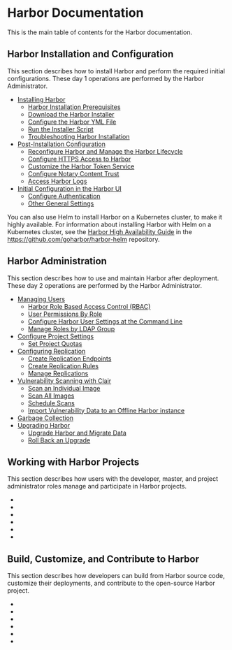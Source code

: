 # Harbor Documentation 

This is the main table of contents for the Harbor documentation.

## Harbor Installation and Configuration

This section describes how to install Harbor and perform the required initial configurations. These day 1 operations are performed by the Harbor Administrator.

- [Installing Harbor](install_config/installation/_index.md)
  - [Harbor Installation Prerequisites](install_config/installation/installation_prereqs.md)
  - [Download the Harbor Installer](install_config/installation/download_installer.md)
  - [Configure the Harbor YML File](install_config/installation/configure_yml_file.md)
  - [Run the Installer Script](install_config/installation/run_installer_script.md)
  - [Troubleshooting Harbor Installation
](install_config/installation/troubleshoot_installation.md)
- [Post-Installation Configuration](install_config/configuration/_index.md)
  - [Reconfigure Harbor and Manage the Harbor Lifecycle](install_config/configuration/reconfigure_manage_lifecycle.md)
  - [Configure HTTPS Access to Harbor](install_config/configuration/configure_https.md)
  - [Customize the Harbor Token Service](install_config/configuration/customize_token_service.md)
  - [Configure Notary Content Trust](install_config/configuration/configure_notary_content_trust.md)
  - [Access Harbor Logs](install_config/configuration/access_logs.md)
- [Initial Configuration in the Harbor UI](install_config/configuration/initial_config_ui.md)
  - [Configure Authentication](configure_authentication.md)
  - [Other General Settings](general_settings.md)
  
You can also use Helm to install Harbor on a Kubernetes cluster, to make it highly available. For information about installing Harbor with Helm on a Kubernetes cluster, see the [Harbor High Availability Guide](https://github.com/goharbor/harbor-helm/blob/master/docs/High%20Availability.md) in the https://github.com/goharbor/harbor-helm repository.

## Harbor Administration

This section describes how to use and maintain Harbor after deployment. These day 2 operations are performed by the Harbor Administrator.

- [Managing Users](administration/managing_users/_index.md)
  - [Harbor Role Based Access Control (RBAC)](administration/managing_users/configure_rbac.md)
  - [User Permissions By Role](administration/managing_users/user_permissions_by_role.md)
  - [Configure Harbor User Settings at the Command Line](administration/managing_users/configure_user_settings_cli.md)
  - [Manage Roles by LDAP Group](administration/managing_users/manage_role_by_ldap_group.md)
- [Configure Project Settings](administration/configure_project_settings/_index.md)
  - [Set Project Quotas](administration/configure_project_settings/set_project_quotas.md)
- [Configuring Replication](administration/configuring_replication/_index.md)
  - [Create Replication Endpoints](administration/configuring_replication/create_replication_endpoints.md)
  - [Create Replication Rules](administration/configuring_replication/create_replication_rules.md)
  - [Manage Replications](administration/configuring_replication/manage_replications.md) 
- [Vulnerability Scanning with Clair](administration/vulnerability_scanning/_index.md)
  - [Scan an Individual Image](scan_individual_image.md)
  - [Scan All Images](scan_all_images.md)
  - [Schedule Scans](schedule_scans.md)
  - [Import Vulnerability Data to an Offline Harbor instance](import_vulnerability_data.md)
- [Garbage Collection](administration/garbage_collection/_index.md)
- [Upgrading Harbor](administration/upgrade/_index.md)
  - [Upgrade Harbor and Migrate Data](administration/upgrade/upgrade_migrate_data.md)
  - [Roll Back an Upgrade](administration/upgrade/roll_back_upgrade.md)

## Working with Harbor Projects

This section describes how users with the developer, master, and project administrator roles manage and participate in Harbor projects.

- [](working_with_projects/)
- [](working_with_projects/)
- [](working_with_projects/)
- [](working_with_projects/)
- [](working_with_projects/)
- [](working_with_projects/)

## Build, Customize, and Contribute to Harbor

This section describes how developers can build from Harbor source code, customize their deployments, and contribute to the open-source Harbor project.

- [](build_customize_contribute/)
- [](build_customize_contribute/)
- [](build_customize_contribute/)
- [](build_customize_contribute/)
- [](build_customize_contribute/)
- [](build_customize_contribute/)